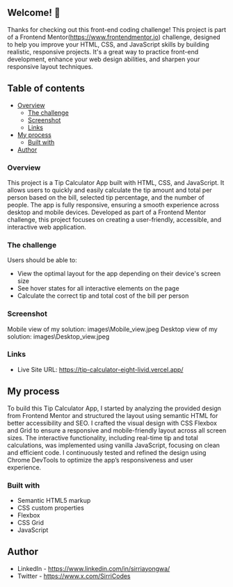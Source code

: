 ## Welcome! 👋

Thanks for checking out this front-end coding challenge! This project is part of a Frontend Mentor(https://www.frontendmentor.io) challenge, designed to help you improve your HTML, CSS, and JavaScript skills by building realistic, responsive projects. It's a great way to practice front-end development, enhance your web design abilities, and sharpen your responsive layout techniques.

## Table of contents

- [Overview](#overview)
  - [The challenge](#the-challenge)
  - [Screenshot](#screenshot)
  - [Links](#links)
- [My process](#my-process)
  - [Built with](#built-with)
- [Author](#author)

### Overview

This project is a Tip Calculator App built with HTML, CSS, and JavaScript. It allows users to quickly and easily calculate the tip amount and total per person based on the bill, selected tip percentage, and the number of people. The app is fully responsive, ensuring a smooth experience across desktop and mobile devices. Developed as part of a Frontend Mentor challenge, this project focuses on creating a user-friendly, accessible, and interactive web application.

### The challenge

Users should be able to:

- View the optimal layout for the app depending on their device's screen size
- See hover states for all interactive elements on the page
- Calculate the correct tip and total cost of the bill per person

### Screenshot

Mobile view of my solution: images\Mobile_view.jpeg
Desktop view of my solution: images\Desktop_view.jpeg

### Links

- Live Site URL: https://tip-calculator-eight-livid.vercel.app/

## My process

To build this Tip Calculator App, I started by analyzing the provided design from Frontend Mentor and structured the layout using semantic HTML for better accessibility and SEO. I crafted the visual design with CSS Flexbox and Grid to ensure a responsive and mobile-friendly layout across all screen sizes. The interactive functionality, including real-time tip and total calculations, was implemented using vanilla JavaScript, focusing on clean and efficient code. I continuously tested and refined the design using Chrome DevTools to optimize the app’s responsiveness and user experience.

### Built with

- Semantic HTML5 markup
- CSS custom properties
- Flexbox
- CSS Grid
- JavaScript

## Author

- LinkedIn - https://www.linkedin.com/in/sirriayongwa/
- Twitter - https://www.x.com/SirriCodes
